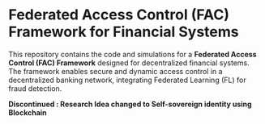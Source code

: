 # Federated Access Control (FAC) Framework for Financial Systems

This repository contains the code and simulations for a **Federated Access Control (FAC) Framework** designed for decentralized financial systems. The framework enables secure and dynamic access control in a decentralized banking network, integrating Federated Learning (FL) for fraud detection.

**Discontinued : Research Idea changed to Self-sovereign identity using Blockchain**
